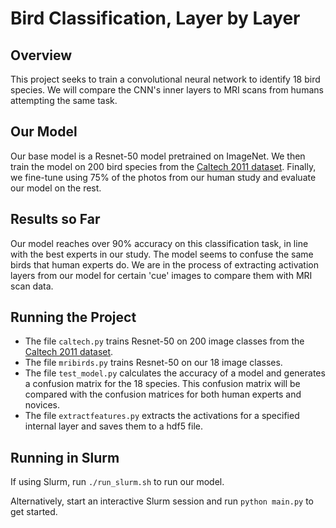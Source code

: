# Bird Classification, Layer by Layer
## Overview
This project seeks to train a convolutional neural network to identify 18 bird species. 
We will compare the CNN's inner layers to MRI scans from humans attempting the same task.

## Our Model
Our base model is a Resnet-50 model pretrained on ImageNet. 
We then train the model on 200 bird species from the [Caltech 2011 dataset](https://www.vision.caltech.edu/datasets/cub_200_2011/). 
Finally, we fine-tune using 75% of the photos from our human study and evaluate our model on the rest.

## Results so Far
Our model reaches over 90% accuracy on this classification task, in line with the best experts in our study.
The model seems to confuse the same birds that human experts do.
We are in the process of extracting activation layers from our model for certain 'cue' images to compare them with MRI scan data.

## Running the Project
- The file `caltech.py` trains Resnet-50 on 200 image classes from the [Caltech 2011 dataset](https://www.vision.caltech.edu/datasets/cub_200_2011/).
- The file `mribirds.py` trains Resnet-50 on our 18 image classes.
- The file `test_model.py` calculates the accuracy of a model and generates a confusion matrix for the 18 species. This confusion matrix will be compared with the confusion matrices for both human experts and novices.
- The file `extractfeatures.py` extracts the activations for a specified internal layer and saves them to a hdf5 file.

## Running in Slurm
If using Slurm, run `./run_slurm.sh` to run our model.

Alternatively, start an interactive Slurm session and run `python main.py` to get started.


